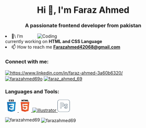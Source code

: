<h1 align="center">Hi 👋, I'm Faraz Ahmed</h1>
<h3 align="center">A passionate frontend developer from pakistan</h3>
<img align="right" alt="Coding" width="400" src="https://www.lambdatest.com/resources/images/news24.gif"

- 🔭\ I’m currently working on **HTML and CSS Language**
- 📫 How to reach me **Farazahmed42068@gmail.com**

<h3 align="left">Connect with me:</h3>
<p align="left">
<a href="https://linkedin.com/in/https://www.linkedin.com/in/faraz-ahmed-3a60b6320/" target="blank"><img align="center" src="https://raw.githubusercontent.com/rahuldkjain/github-profile-readme-generator/master/src/images/icons/Social/linked-in-alt.svg" alt="https://www.linkedin.com/in/faraz-ahmed-3a60b6320/" height="30" width="40" /></a>
<a href="https://www.facebook.com/100090881057467" target="blank"><img align="center" src="https://raw.githubusercontent.com/rahuldkjain/github-profile-readme-generator/master/src/images/icons/Social/facebook.svg" alt="farazahmed69o" height="30" width="40" /></a>
<a href="https://instagram.com/faraz_ahmed_69" target="blank"><img align="center" src="https://raw.githubusercontent.com/rahuldkjain/github-profile-readme-generator/master/src/images/icons/Social/instagram.svg" alt="faraz_ahmed_69" height="30" width="40" /></a>
</p>

<h3 align="left">Languages and Tools:</h3>
<p align="left"> <a href="https://www.w3schools.com/css/" target="_blank" rel="noreferrer"> <img src="https://raw.githubusercontent.com/devicons/devicon/master/icons/css3/css3-original-wordmark.svg" alt="css3" width="40" height="40"/> </a> <a href="https://www.w3.org/html/" target="_blank" rel="noreferrer"> <img src="https://raw.githubusercontent.com/devicons/devicon/master/icons/html5/html5-original-wordmark.svg" alt="html5" width="40" height="40"/> </a> <a href="https://www.adobe.com/in/products/illustrator.html" target="_blank" rel="noreferrer"> <img src="https://www.vectorlogo.zone/logos/adobe_illustrator/adobe_illustrator-icon.svg" alt="illustrator" width="40" height="40"/> </a> <a href="https://www.photoshop.com/en" target="_blank" rel="noreferrer"> <img src="https://raw.githubusercontent.com/devicons/devicon/master/icons/photoshop/photoshop-line.svg" alt="photoshop" width="40" height="40"/> </a> </p>

<p><img align="left" src="https://github-readme-stats.vercel.app/api/top-langs?username=farazahmed69&show_icons=true&locale=en&layout=compact" alt="farazahmed69" /></p>

<p>&nbsp;<img align="center" src="https://github-readme-stats.vercel.app/api?username=farazahmed69&show_icons=true&locale=en" alt="farazahmed69" /></p>
